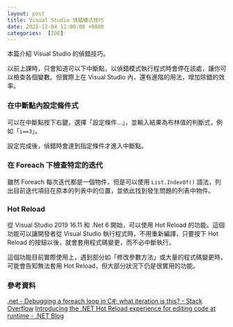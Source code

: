 ```yaml
---
layout: post
title: Visual Studio 偵錯模式技巧
date: 2021-12-04 12:00:00 +0800
categories:  [IDE]
--- 
```


本篇介紹 Visual Studio 的偵錯技巧。

以前上課時，只會知道可以下中斷點，以偵錯模式執行程式時會停在該處，讓你可以檢查各個變數。但實際上在 Visual Studio 內，還有進階的用法，增加除錯的效率。

### 在中斷點內設定條件式

可以在中斷點按下右鍵，選擇「設定條件...」，並輸入結果為布林值的判斷式，例如「`i==3`」。

設定完成後，偵錯時會達到指定條件才進入中斷點。

### 在 Foreach 下檢查特定的迭代

雖然 Foreach 每次迭代都是一個物件，但是可以使用 `List.IndexOf()` 語法，列出目前迭代項目在原本的列表中的位置，並依此找到發生問題的列表中物件。

### Hot Reload

從 Visual Studio 2019 16.11 和 .Net 6 開始，可以使用 Hot Reload 的功能。這個功能可以讓開發者從 Visual Studio 執行程式時，不用重新編譯，只要按下 Hot Reload 的按鈕以後，就會套用程式碼變更，而不必中斷執行。

這個功能目前實際使用上，遇到部分如「修改參數方法」或大量的程式碼變更時，可能會告知無法套用 Hot Reload，但大部分狀況下仍是很實用的功能。

### 參考資料

[.net - Debugging a foreach loop in C#: what iteration is this? - Stack Overflow](https://stackoverflow.com/questions/3293051/debugging-a-foreach-loop-in-c-what-iteration-is-this)
[Introducing the .NET Hot Reload experience for editing code at runtime - .NET Blog](https://devblogs.microsoft.com/dotnet/introducing-net-hot-reload/)